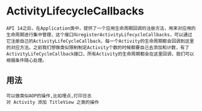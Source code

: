 # ActivityLifecycleCallbacks

    API 14之后，在Application类中，提供了一个应用生命周期回调的注册方法，用来对应用的生命周期进行集中管理，这个接口叫registerActivityLifecycleCallbacks，可以通过它注册自己的ActivityLifeCycleCallback，每一个Activity的生命周期都会回调到这里的对应方法。之前我们想做类似限制制定Activity个数的时候都要自己去添加和计数，有了ActivityLifeCycleCallback接口，所有Activity的生命周期都会在这里回调，我们可以根据条件随心处理。

## 用法

    可以做类似AOP的操作,比如埋点,打印日志
    对 Activity 添加 TitleView 之类的操作


